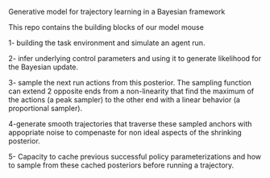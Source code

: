 Generative model for trajectory learning in a Bayesian framework

This repo contains the building blocks of our model mouse

  1- building the task environment and simulate an agent run.

  2- infer underlying control parameters and using it to generate likelihood for the Bayesian update.

  3- sample the next run actions from this posterior. The sampling function can extend 2 opposite ends from a non-linearity that find the maximum of the actions (a peak sampler) to the other end with a linear behavior (a proportional sampler).

  4-generate smooth trajectories that traverse these sampled anchors with appopriate noise to compenaste for non ideal aspects of the shrinking posterior.

  5- Capacity to cache previous successful policy parameterizations and how to sample from these cached posteriors before running a trajectory.
